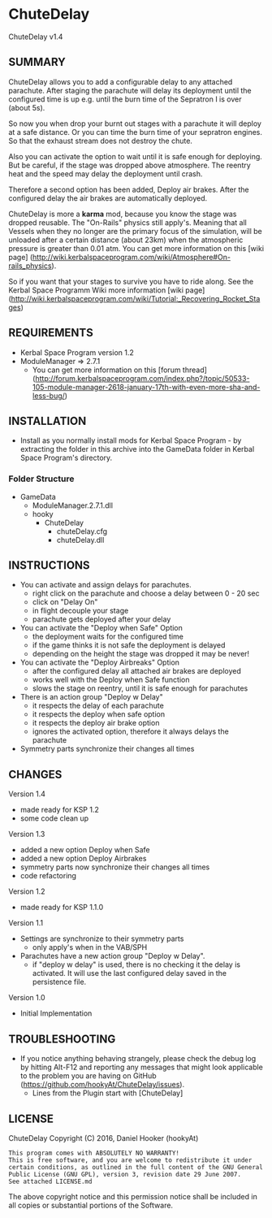 ChuteDelay
==========

ChuteDelay v1.4

## SUMMARY

ChuteDelay allows you to add a configurable delay to any attached parachute. 
After staging the parachute will delay its deployment until the configured time is up e.g. until the burn time of the Sepratron I is over (about 5s).

So now you when drop your burnt out stages with a parachute it will deploy at a safe distance.
Or you can time the burn time of your  sepratron engines. So that the exhaust stream does not destroy the chute.

Also you can activate the option to wait until it is safe enough for deploying. 
But be careful, if the stage was dropped above atmosphere. The reentry heat and the speed may delay the deployment until crash.

Therefore a second option has been added, Deploy air brakes. After the configured delay the air brakes are automatically deployed.

ChuteDelay is more a **karma** mod, because you know the stage was dropped reusable. The "On-Rails" physics still apply's. 
Meaning that all Vessels when they no longer are the primary focus of the simulation, will be unloaded after a certain distance (about 23km) when the atmospheric pressure is greater than 0.01 atm.
You can get more information on this [wiki page] (http://wiki.kerbalspaceprogram.com/wiki/Atmosphere#On-rails_physics).

So if you want that your stages to survive you have to ride along. See the Kerbal Space Programm Wiki more information [wiki page] (http://wiki.kerbalspaceprogram.com/wiki/Tutorial:_Recovering_Rocket_Stages)

## REQUIREMENTS

* Kerbal Space Program version 1.2
* ModuleManager => 2.7.1
	* You can get more information on this [forum thread] (http://forum.kerbalspaceprogram.com/index.php?/topic/50533-105-module-manager-2618-january-17th-with-even-more-sha-and-less-bug/)

## INSTALLATION

* Install as you normally install mods for Kerbal Space Program - by extracting the folder in this archive into the GameData folder in Kerbal Space Program's directory.

### Folder Structure

* GameData
	* ModuleManager.2.7.1.dll
	* hooky
		* ChuteDelay
			* chuteDelay.cfg
			* chuteDelay.dll

## INSTRUCTIONS

* You can activate and assign delays for parachutes.
	* right click on the parachute and choose a delay between 0 - 20 sec
	* click on "Delay On"
	* in flight decouple your stage
	* parachute gets deployed after your delay
* You can activate the "Deploy when Safe" Option
	* the deployment waits for the configured time
	* if the game thinks it is not safe the deployment is delayed
	* depending on the height the stage was dropped it may be never!
* You can activate the "Deploy Airbreaks" Option
	* after the configured delay all attached air brakes are deployed
	* works well with the Deploy when Safe function
	* slows the stage on reentry, until it is safe enough for parachutes
* There is an action group "Deploy w Delay"
	* it respects the delay of each parachute
	* it respects the deploy when safe option
	* it respects the deploy air brake option
	* ignores the activated option, therefore it always delays the parachute
* Symmetry parts synchronize their changes all times

## CHANGES
Version 1.4
* made ready for KSP 1.2
* some code clean up

Version 1.3
* added a new option Deploy when Safe
* added a new option Deploy Airbrakes
* symmetry parts now synchronize their changes all times
* code refactoring

Version 1.2
* made ready for KSP 1.1.0

Version 1.1
* Settings are synchronize to their symmetry parts
	* only apply's when in the VAB/SPH
* Parachutes have a new action group "Deploy w Delay".
	* if "deploy w delay" is used, there is no checking it the delay is activated. It will use the last configured delay saved in the persistence file.

Version 1.0
* Initial Implementation

## TROUBLESHOOTING

* If you notice anything behaving strangely, please check the debug log by hitting Alt-F12 and reporting any messages that might look applicable to the problem you are having on GitHub (https://github.com/hookyAt/ChuteDelay/issues).
	* Lines from the Plugin start with [ChuteDelay]

## LICENSE

ChuteDelay Copyright (C) 2016, Daniel Hooker (hookyAt)

	This program comes with ABSOLUTELY NO WARRANTY!
	This is free software, and you are welcome to redistribute it under certain conditions, as outlined in the full content of the GNU General Public License (GNU GPL), version 3, revision date 29 June 2007.
    See attached LICENSE.md

The above copyright notice and this permission notice shall be included in all copies or substantial portions of the Software. 

